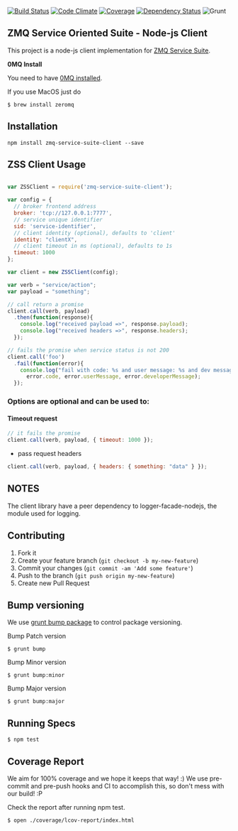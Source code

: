 [![Build Status](https://travis-ci.org/pjanuario/zmq-service-suite-client-js.svg?branch=master)](https://travis-ci.org/pjanuario/zmq-service-suite-client-js)
[![Code Climate](https://codeclimate.com/github/pjanuario/zmq-service-suite-client-js.png)](https://codeclimate.com/github/pjanuario/zmq-service-suite-client-js)
[![Coverage](https://codeclimate.com/github/pjanuario/zmq-service-suite-client-js/coverage.png)](https://codeclimate.com/github/pjanuario/zmq-service-suite-client-js)
[![Dependency Status](https://gemnasium.com/pjanuario/zmq-service-suite-client-js.svg)](https://gemnasium.com/pjanuario/zmq-service-suite-client-js)
![Grunt](https://cdn.gruntjs.com/builtwith.png)

## ZMQ Service Oriented Suite - Node-js Client

This project is a node-js client implementation for [ZMQ Service Suite](http://pjanuario.github.io/zmq-service-suite-specs/).

**0MQ Install**

You need to have [0MQ installed](http://zeromq.org/area:download).

If you use MacOS just do

    $ brew install zeromq

## Installation

    npm install zmq-service-suite-client --save

## ZSS Client Usage

```javascript

var ZSSClient = require('zmq-service-suite-client');

var config = {
  // broker frontend address
  broker: 'tcp://127.0.0.1:7777',
  // service unique identifier
  sid: 'service-identifier',
  // client identity (optional), defaults to 'client'
  identity: "clientX",
  // client timeout in ms (optional), defaults to 1s
  timeout: 1000
};

var client = new ZSSClient(config);

var verb = "service/action";
var payload = "something";

// call return a promise
client.call(verb, payload)
  .then(function(response){
    console.log("received payload =>", response.payload);
    console.log("received headers =>", response.headers);
  });

// fails the promise when service status is not 200
client.call('foo')
  .fail(function(error){
    console.log("fail with code: %s and user message: %s and dev message %s",
      error.code, error.userMessage, error.developerMessage);
  });

```

### Options are optional and can be used to:

#### Timeout request

```javascript
// it fails the promise
client.call(verb, payload, { timeout: 1000 });
```

* pass request headers

```javascript
client.call(verb, payload, { headers: { something: "data" } });

```

## NOTES

The client library have a peer dependency to logger-facade-nodejs, the module used for logging.


## Contributing

1. Fork it
2. Create your feature branch (`git checkout -b my-new-feature`)
3. Commit your changes (`git commit -am 'Add some feature'`)
4. Push to the branch (`git push origin my-new-feature`)
5. Create new Pull Request

## Bump versioning

We use [grunt bump package](https://www.npmjs.org/package/grunt-bump) to control package versioning.

Bump Patch version

    $ grunt bump

Bump Minor version

    $ grunt bump:minor

Bump Major version

    $ grunt bump:major

## Running Specs

    $ npm test

## Coverage Report

We aim for 100% coverage and we hope it keeps that way! :)
We use pre-commit and pre-push hooks and CI to accomplish this, so don't mess with our build! :P

Check the report after running npm test.

    $ open ./coverage/lcov-report/index.html
